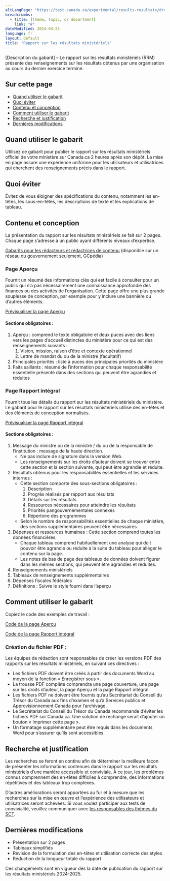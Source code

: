 ```yaml
---
altLangPage: "https://test.canada.ca/experimental/results-resultats/drr-content-model.html"
breadcrumbs:
  - title: [theme, topic, or department]
    link: "#"
dateModified: 2024-04-25
language: fr
layout: default
title: "Rapport sur les résultats ministériels"
---
```

<link rel="stylesheet" type="text/css" href="results-resultats/css/theme.min.css" />
<div class="mwsgeneric-base-html parbase section">
  <p>[Description  du gabarit] – Le rapport sur les résultats ministériels (RRM) présente des renseignements  sur les résultats obtenus par une organisation au cours du dernier exercice  terminé. </p>
<section><h2>Sur cette page</h2>
    <ul>
      <li><a href="#toc01">Quand utiliser le gabarit</a></li>
      <li><a href="#toc02">Quoi éviter</a></li>
      <li><a href="#toc03">Contenu et conception</a></li>
      <li><a href="#toc04">Comment utiliser le gabarit</a></li>
      <li><a href="#toc05">Recherche et justification</a></li>
      <li><a href="#toc06">Dernières modifications</a></li>
  </ul></section>
    <section><h2 id="toc01">Quand utiliser le gabarit</h2>
    <p>Utilisez ce  gabarit pour publier le rapport sur les résultats ministériels officiel de  votre ministère  sur Canada.ca 2&nbsp;heures après son dépôt. La mise en page assure une expérience uniforme pour les  utilisateurs et utilisatrices qui cherchent des renseignements précis dans le  rapport.</p>
    </section>
    <section><h2 id="toc02">Quoi éviter</h2>
  <p>Évitez de  vous éloigner des spécifications du contenu, notamment les en-têtes, les sous-en-têtes,  les descriptions de texte et les explications de tableau.</p>
</section>
    <section><h2 id="toc03">Contenu et conception</h2>
    <p>La  présentation du rapport sur les résultats ministériels se fait sur 2&nbsp;pages.  Chaque page s&rsquo;adresse à un public ayant différents niveaux d&rsquo;expertise.</p>
<p><a class="btn btn-primary btn-lg" href="https://www.gcpedia.gc.ca/gcwiki/index.php?title=Portail_de_la_Partie_III_du_Budget_des_d%C3%A9penses&redirect=no#Plan_minist.C3.A9riel_2024-2025">Gabarits pour les rédacteurs et rédactrices de contenu</a> (disponible sur un réseau du gouvernement seulement, GCpédia)</p>
    <section><h3>Page Aperçu</h3>
    <p>Fournit un  résumé des informations clés qui est facile à consulter pour un public qui n&rsquo;a  pas nécessairement une connaissance approfondie des finances ou des activités  de l&rsquo;organisation. Cette page offre une plus grande souplesse de conception,  par exemple pour y inclure une bannière ou d&rsquo;autres éléments.</p>
<p><a class="btn btn-default btn-lg" href="https://test.canada.ca/experimental/departmental-plans-ministeriels/pm-en-un-coup-doeil.html">Prévisualiser la page Aperçu</a></p>
    <section><h4>Sections obligatoires :</h4>
    <ol>
      <li>Aperçu : comprend le texte obligatoire et deux puces avec des liens vers les pages d’accueil distinctes du ministère pour ce qui est des renseignements suivants :
        <ol class="lst-lwr-alph">
          <li>Vision, mission, raison d’être et contexte opérationnel</li>
          <li>Lettre de mandat du ou de la ministre (facultatif)</li>
        </ol>
      </li>
      <li>Principales priorités : liste à puces des principales priorités du ministère</li>
      <li>Faits saillants : résumé de l’information pour chaque responsabilité essentielle présenté dans des sections qui peuvent être agrandies et réduites</li>
    </ol></section></section>
  <section><h3>Page Rapport intégral</h3>
    <p>Fournit  tous les détails du rapport sur les résultats ministériels du ministère. Le  gabarit pour le rapport sur les résultats ministériels utilise des en-têtes et  des éléments de conception normalisés.</p>
<p><a class="btn btn-primary btn-lg" href="https://test.canada.ca/experimental/results-resultats/rrm-complet.html">Prévisualiser la page Rapport intégral</a></p>
  <section><h4>Sections obligatoires :</h4>
    <ol>
      <li>Message du ministre ou de la ministre / du ou de la responsable de l’institution : message de la haute direction. 
        <ul>
          <li>Ne pas inclure de signature dans la version Web. </li>
          <li>Les renseignements sur les droits d’auteur doivent se trouver entre cette section et la section suivante, qui peut être agrandie et réduite. </li>
        </ul>
      </li>
      <li>Résultats obtenus pour les responsabilités essentielles et les services internes : 
        <ul>
          <li>Cette section comporte des sous-sections obligatoires :        
            <ol class="lst-lwr-rmn">
              <li>Description</li>
              <li>Progrès réalisés par rapport aux résultats</li>
              <li>Détails sur les résultats</li>
              <li>Ressources nécessaires pour atteindre les résultats</li>
              <li>Priorités pangouvernementales connexes</li>
              <li>Répertoire des programmes</li>
              </ol>
            </li>
          <li>Selon le nombre de responsabilités essentielles de chaque ministère, des sections supplémentaires peuvent être nécessaires.</li>
          </ul>
      </li>
      <li>Dépenses et ressources humaines : Cette section comprend toutes les données financières. 
        <ul>
          <li>Chaque tableau comprend habituellement une analyse qui doit pouvoir être agrandie ou réduite à la suite du tableau pour alléger le contenu sur la page.</li>
          <li>Les notes de bas de page des tableaux de données doivent figurer dans les mêmes sections, qui peuvent être agrandies et réduites.</li>
        </ul>
      </li>
      <li>Renseignements ministériels</li>
      <li>Tableaux de renseignements supplémentaires</li>
      <li>Dépenses fiscales fédérales</li>
      <li>Définitions : Suivre le style fourni dans l’aperçu</li>
  </ol></section></section></section>
  <section><h2 id="toc04">Comment utiliser le gabarit</h2>
  <p>Copiez le code des exemples de travail :</p>
    <p><a class="btn btn-default btn-lg" href="https://github.com/gc-proto/experimental/blob/master/results-resultats/rrm-en-un-coup-doeil.md">Code de la page Aperçu</a></p>
    <p><a class="btn btn-default btn-lg" href="https://github.com/gc-proto/experimental/blob/master/results-resultats/rrm-complet.md">Code de la page Rapport intégral</a></p>
    <section><h3>Création du fichier PDF :</h3>
    <p>Les  équipes de rédaction sont responsables de créer les versions PDF des rapports  sur les résultats ministériels, en suivant ces directives&nbsp;:</p>
    <ul>
      <li>Les  fichiers PDF doivent être créés à partir des documents Word au moyen de la  fonction «&nbsp;Enregistrer&nbsp;sous&nbsp;». </li>
      <li>La  trousse PDF complète comprendra une page couverture, une page sur les droits  d&rsquo;auteur, la page Aperçu et la page Rapport intégral.</li>
      <li>Les  fichiers PDF ne doivent être fournis qu&rsquo;au Secrétariat du Conseil du Trésor du  Canada aux fins d&rsquo;examen et qu&rsquo;à Services publics et Approvisionnement Canada pour  l&rsquo;archivage.</li>
      <li>Le  Secrétariat du Conseil du Trésor du Canada recommande d&rsquo;éviter les fichiers PDF  sur Canada.ca. Une solution de rechange serait d&rsquo;ajouter un bouton «&nbsp;Imprimer  cette page&nbsp;».</li>
      <li>Un  formatage supplémentaire peut être requis dans les documents Word pour  s&rsquo;assurer qu&rsquo;ils sont accessibles.</li>
  </ul></section></section>
  <section><h2 id="toc05">Recherche et justification</h2>
    <p>Les  recherches se feront en continu afin de déterminer la meilleure façon de  présenter les informations contenues dans le rapport sur les résultats  ministériels d&rsquo;une manière accessible et conviviale. À ce jour, les problèmes  connus comprennent des en-têtes difficiles à comprendre, des informations  répétitives et des tableaux trop complexes.</p>
    <p>D&rsquo;autres  améliorations seront apportées au fur et à mesure que les recherches sur la  mise en œuvre et l&rsquo;expérience des utilisateurs et utilisatrices seront  achevées. Si vous voulez participer aux tests de convivialité, veuillez  communiquer avec <a href="mailto:DAS.SCN@tbs-sct.gc.ca">les responsables des thèmes du SCT</a>.</p>
  </section>
    <section><h2 id="toc06">Dernières modifications</h2>
    <ul>
      <li>Présentation  sur 2&nbsp;pages</li>
      <li>Tableaux  simplifiés</li>
      <li>Révision  de la formulation des en-têtes et utilisation correcte des styles</li>
      <li>Réduction  de la longueur totale du rapport</li>
    </ul>
  <p>Ces  changements sont en vigueur dès la date de publication du rapport sur les  résultats ministériels&nbsp;2024-2025.</p>
</section>
</div>

